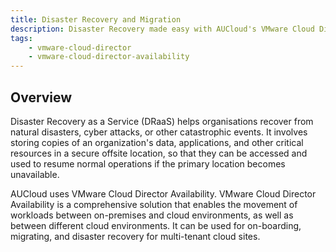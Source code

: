```yaml
---
title: Disaster Recovery and Migration
description: Disaster Recovery made easy with AUCloud's VMware Cloud Director Availability. Ensure business continuity with secure offsite data storage and flexible workload movement during unexpected events.
tags:
    - vmware-cloud-director
    - vmware-cloud-director-availability
---
```


## Overview

Disaster Recovery as a Service (DRaaS) helps organisations recover from natural disasters, cyber attacks, or other catastrophic events. It involves storing copies of an organization's data, applications, and other critical resources in a secure offsite location, so that they can be accessed and used to resume normal operations if the primary location becomes unavailable.

AUCloud uses VMware Cloud Director Availability. VMware Cloud Director Availability is a comprehensive solution that enables the movement of workloads between on-premises and cloud environments, as well as between different cloud environments. It can be used for on-boarding, migrating, and disaster recovery for multi-tenant cloud sites.
